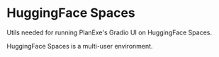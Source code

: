 # HuggingFace Spaces

Utils needed for running PlanExe's Gradio UI on HuggingFace Spaces.

HuggingFace Spaces is a multi-user environment.
